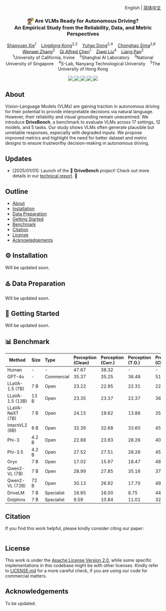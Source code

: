 <p align="right">English | <a href="./README_CN.md">简体中文</a></p>  


<p align="center">
  <h3 align="center">  
    <img src="docs/figs/icons/human.png" align="center" width="4%">
    <strong>Are VLMs Ready for Autonomous Driving?<br>An Empirical Study from the Reliability, Data, and Metric Perspectives</strong>
  </h3>

  <p align="center">
      <a href="https://daniel-xsy.github.io/" target='_blank'>Shaoyuan Xie</a><sup>1</sup>&nbsp;&nbsp;&nbsp;
      <a href="https://ldkong.com/" target='_blank'>Lingdong Kong</a><sup>2,3</sup>&nbsp;&nbsp;&nbsp;
      <a href="https://scholar.google.com/citations?user=kMui170AAAAJJ&hl=en" target='_blank'>Yuhao Dong</a><sup>2,4</sup>&nbsp;&nbsp;&nbsp;
      <a href="https://scholar.google.com/citations?user=dgYJ6esAAAAJJ&hl=en" target='_blank'>Chonghao Sima</a><sup>2,6</sup>&nbsp;&nbsp;&nbsp;<br>
      <a href="https://scholar.google.com/citations?user=QDXADSEAAAAJJ&hl=en" target='_blank'>Wenwei Zhang</a><sup>2</sup>&nbsp;&nbsp;&nbsp;
      <a href="https://scholar.google.com/citations?user=lcsu7m8AAAAJJ&hl=en" target='_blank'>Qi Alfred Chen</a><sup>1</sup>&nbsp;&nbsp;&nbsp;
      <a href="https://liuziwei7.github.io/" target='_blank'>Ziwei Liu</a><sup>4</sup>&nbsp;&nbsp;&nbsp;
      <a href="https://scholar.google.com/citations?user=lSDISOcAAAAJJ&hl=en" target='_blank'>Liang Pan</a><sup>2</sup>
    </br>
  <sup>1</sup>University of California, Irvine&nbsp;&nbsp;&nbsp;
  <sup>2</sup>Shanghai AI Laboratory&nbsp;&nbsp;&nbsp;
  <sup>3</sup>National University of Singapore&nbsp;&nbsp;&nbsp;
  <sup>4</sup>S-Lab, Nanyang Technological University&nbsp;&nbsp;&nbsp;
  <sup>5</sup>The University of Hong Kong
  </p>
</p>

<p align="center">
  <a href="" target='_blank'>
    <img src="https://img.shields.io/badge/Paper-%F0%9F%93%83-lightblue">
  </a>
  <a href="https://drive-bench.github.io/" target='_blank'>
    <img src="https://img.shields.io/badge/Project-%F0%9F%94%97-blue">
  </a>
  <a href="https://huggingface.co/datasets/drive-bench/arena" target='_blank'>
    <img src="https://img.shields.io/badge/Dataset-%F0%9F%8E%AC-pink">
  </a>
  <a href="" target='_blank'>
    <img src="https://img.shields.io/badge/%E4%B8%AD%E8%AF%91%E7%89%88-%F0%9F%90%BC-red">
  </a>
  <a href="https://hits.seeyoufarm.com">
    <img src="https://hits.seeyoufarm.com/api/count/incr/badge.svg?url=https%3A%2F%2Fgithub.com%2Fdrive-bench%2Ftoolkit&count_bg=%2300B48B&title_bg=%23555555&icon=&icon_color=%23E7E7E7&title=Visitors&edge_flat=false"/>
  </a>
</p>


## About

Vision-Language Models (VLMs) are gaining traction in autonomous driving for their potential to provide interpretable decisions via natural language. However, their reliability and visual grounding remain unexamined. We introduce **DriveBench**, a benchmark to evaluate VLMs across 17 settings, 12 models, and 5 tasks. Our study shows VLMs often generate plausible but unreliable responses, especially with degraded inputs. We propose improved metrics and highlight the need for better dataset and metric designs to ensure trustworthy decision-making in autonomous driving.


## Updates

- [2025/01/01]: Launch of the :blue_car: **DriveBench** project! Check out more details in our [technical report](). :rocket:


## Outline

- [About](#about)
- [Installation](#gear-installation)
- [Data Preparation](#hotsprings-data-preparation)
- [Getting Started](#rocket-getting-started)
- [Benchmark](#bar_chart-benchmark)
- [Citation](#citation)
- [License](#license)
- [Acknowledgements](#acknowledgements)


## :gear: Installation

Will be updated soon.


## :hotsprings: Data Preparation

Will be updated soon.


## :rocket: Getting Started

Will be updated soon.


## :bar_chart: Benchmark

| **Method**                          | **Size**       | **Type**       | **Perception (Clean)** | **Perception (Corr.)** | **Perception (T.O.)** | **Prediction (Clean)** | **Prediction (Corr.)** | **Prediction (T.O.)** | **Planning (Clean)** | **Planning (Corr.)** | **Planning (T.O.)** | **Behavior (Clean)** | **Behavior (Corr.)** | **Behavior (T.O.)** |
|-------------------------------------|:---------------|:---------------|:------------------------|:------------------------|:-----------------------|:------------------------|:------------------------|:-----------------------|:----------------------|:----------------------|:----------------------|:----------------------|:----------------------|:----------------------|
| Human                               | -              | -              | 47.67                  | 38.32                  | -                      | -                      | -                      | -                      | -                     | -                     | -                     | 69.51                | 54.09                | -                     |
| GPT-4o                              | -              | Commercial     | 35.37                  | 35.25                  | 36.48                  | 51.30                  | 49.94                  | 49.05                  | 75.75                | 75.36                | 73.21                | 45.40                | 44.33                | 50.03                |
| LLaVA-1.5 (7B)                      | 7 B      | Open           | 23.22                  | 22.95                  | 22.31                  | 22.02                  | 17.54                  | 14.64                  | 29.15                | 31.51                | 32.45                | 13.60                | 13.62                | 14.91                |
| LLaVA-1.5 (13B)                     | 13 B     | Open           | 23.35                  | 23.37                  | 22.37                  | 36.98                  | 37.78                  | 23.98                  | 34.26                | 34.99                | 38.85                | 32.99                | 32.43                | 32.79                |
| LLaVA-NeXT (7B)                     | 7 B      | Open           | 24.15                  | 19.62                  | 13.86                  | 35.07                  | 35.89                  | 28.36                  | 45.27                | 44.36                | 27.58                | 48.16                | 39.44                | 11.92                |
| InternVL2 (8B)                      | 8 B      | Open           | 32.36                  | 32.68                  | 33.60                  | 45.52                  | 37.93                  | 48.89                  | 53.27                | 55.25                | 34.56                | 54.58                | 40.78                | 20.14                |
| Phi-3                               | 4.2 B    | Open           | 22.88                  | 23.93                  | 28.26                  | 40.11                  | 37.27                  | 22.61                  | 60.03                | 61.31                | 46.88                | 45.20                | 44.57                | 28.22                |
| Phi-3.5                             | 4.2 B    | Open           | 27.52                  | 27.51                  | 28.26                  | 45.13                  | 38.21                  | 4.92                   | 31.91                | 28.36                | 46.30                | 37.89                | 49.13                | 39.16                |
| Oryx                                | 7 B      | Open           | 17.02                  | 15.97                  | 18.47                  | 48.13                  | 46.63                  | 12.77                  | 53.57                | 55.76                | 48.26                | 33.92                | 33.81                | 23.94                |
| Qwen2-VL (7B)                       | 7 B      | Open           | 28.99                  | 27.85                  | 35.16                  | 37.89                  | 39.55                  | 37.77                  | 57.04                | 54.78                | 41.66                | 49.07                | 47.68                | 54.48                |
| Qwen2-VL (72B)                      | 72 B     | Open           | 30.13                  | 26.92                  | 17.70                  | 49.35                  | 43.49                  | 5.57                   | 61.30                | 63.07                | 53.35                | 51.26                | 49.78                | 39.46                |
| DriveLM                             | 7 B      | Specialist     | 16.85                  | 16.00                  | 8.75                   | 44.33                  | 39.71                  | 4.70                   | 68.71                | 67.60                | 65.24                | 42.78                | 40.37                | 27.83                |
| Dolphins                            | 7 B      | Specialist     | 9.59                   | 10.84                  | 11.01                  | 32.66                  | 29.88                  | 39.98                  | 52.91                | 53.77                | 60.98                | 8.81                 | 8.25                 | 11.92                |


## Citation
If you find this work helpful, please kindly consider citing our paper:
```bibtex

```


## License

This work is under the [Apache License Version 2.0](https://www.apache.org/licenses/LICENSE-2.0), while some specific implementations in this codebase might be with other licenses. Kindly refer to [LICENSE.md]() for a more careful check, if you are using our code for commercial matters.


## Acknowledgements

To be updated.


